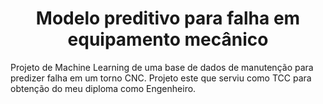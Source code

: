 <h1 align="center"> Modelo preditivo para falha em equipamento mecânico </h1>

Projeto de Machine Learning de uma base de dados de manutenção para predizer falha em um torno CNC. Projeto este que serviu como TCC para obtenção do meu diploma como Engenheiro.
